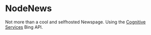 # NodeNews
Not more than a cool and selfhosted Newspage. Using the [Cognitive Services](https://www.microsoft.com/cognitive) Bing API.
